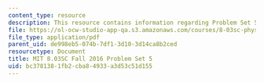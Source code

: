 ```yaml
---
content_type: resource
description: This resource contains information regarding Problem Set 5
file: https://ol-ocw-studio-app-qa.s3.amazonaws.com/courses/8-03sc-physics-iii-vibrations-and-waves-fall-2016/bc3781381fb2cba84933a3d53c51d155_MIT8_03SCF16_ProblemSet5.pdf
file_type: application/pdf
parent_uid: de998eb5-074b-7df1-3d10-3d14ca8b2ced
resourcetype: Document
title: MIT 8.03SC Fall 2016 Problem Set 5
uid: bc378138-1fb2-cba8-4933-a3d53c51d155
---
```

